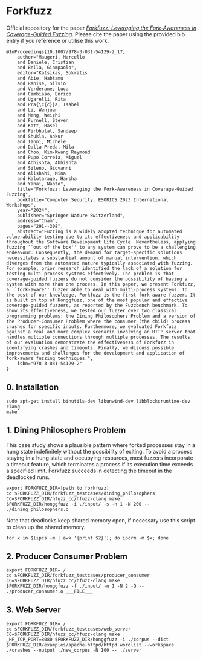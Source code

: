 # Forkfuzz
Official repository for the paper <a href="https://doi.org/10.1007/978-3-031-54129-2_17"><i>Forkfuzz: Leveraging the Fork-Awareness in Coverage-Guided Fuzzing</i></a>.
Please cite the paper using the provided bib entry if you reference or utilise this work.
```
@InProceedings{10.1007/978-3-031-54129-2_17,
    author="Maugeri, Marcello
    and Daniele, Cristian
    and Bella, Giampaolo",
    editor="Katsikas, Sokratis
    and Abie, Habtamu
    and Ranise, Silvio
    and Verderame, Luca
    and Cambiaso, Enrico
    and Ugarelli, Rita
    and Pra{\c{c}}a, Isabel
    and Li, Wenjuan
    and Meng, Weizhi
    and Furnell, Steven
    and Katt, Basel
    and Pirbhulal, Sandeep
    and Shukla, Ankur
    and Ianni, Michele
    and Dalla Preda, Mila
    and Choo, Kim-Kwang Raymond
    and Pupo Correia, Miguel
    and Abhishta, Abhishta
    and Sileno, Giovanni
    and Alishahi, Mina
    and Kalutarage, Harsha
    and Yanai, Naoto",
    title="Forkfuzz: Leveraging the Fork-Awareness in Coverage-Guided Fuzzing",
    booktitle="Computer Security. ESORICS 2023 International Workshops",
    year="2024",
    publisher="Springer Nature Switzerland",
    address="Cham",
    pages="291--308",
    abstract="Fuzzing is a widely adopted technique for automated vulnerability testing due to its effectiveness and applicability throughout the Software Development Life Cycle. Nevertheless, applying fuzzing ``out of the box'' to any system can prove to be a challenging endeavour. Consequently, the demand for target-specific solutions necessitates a substantial amount of manual intervention, which diverges from the automated nature typically associated with fuzzing. For example, prior research identified the lack of a solution for testing multi-process systems effectively. The problem is that coverage-guided fuzzers do not consider the possibility of having a system with more than one process. In this paper, we present Forkfuzz, a ``fork-aware'' fuzzer able to deal with multi-process systems. To the best of our knowledge, Forkfuzz is the first fork-aware fuzzer. It is built on top of Honggfuzz, one of the most popular and effective coverage-guided fuzzers, as reported by the Fuzzbench benchmark. To show its effectiveness, we tested our fuzzer over two classical programming problems: the Dining Philosophers Problem and a version of the Producer-Consumer Problem where the consumer (the child) process crashes for specific inputs. Furthermore, we evaluated Forkfuzz against a real and more complex scenario involving an HTTP server that handles multiple connections through multiple processes. The results of our evaluation demonstrate the effectiveness of Forkfuzz in identifying crashes and timeouts. Finally, we discuss possible improvements and challenges for the development and application of fork-aware fuzzing techniques.",
    isbn="978-3-031-54129-2"
}
```

## 0. Installation
```
sudo apt-get install binutils-dev libunwind-dev libblocksruntime-dev clang
make
```

## 1. Dining Philosophers Problem
This case study shows a plausible pattern where forked processes stay in a hung state indefinitely without the possibility of exiting.
To avoid a process staying in a hung state and occupying resources, most fuzzers incorporate a timeout feature, which terminates a process if its execution time exceeds a specified limit.
Forkfuzz succeeds in detecting the timeout in the deadlocked runs.

```
export FORKFUZZ_DIR=[path to forkfuzz]
cd $FORKFUZZ_DIR/forkfuzz_testcases/dining_philosophers
CC=$FORKFUZZ_DIR/hfuzz_cc/hfuzz-clang make
$FORKFUZZ_DIR/honggfuzz -i ./input/ -s -n 1 -N 200 -- ./dining_philosophers.o
```

Note that deadlocks keep shared memory open, if necessary use this script to clean up the shared memory.
```
for x in $(ipcs -m | awk '{print $2}'); do ipcrm -m $x; done
```

## 2. Producer Consumer Problem
```
export FORKFUZZ_DIR=./
cd $FORKFUZZ_DIR/forkfuzz_testcases/producer_consumer
CC=$FORKFUZZ_DIR/hfuzz_cc/hfuzz-clang make
$FORKFUZZ_DIR/honggfuzz -f ./input/ -n 1 -N 2 -Q -- ./producer_consumer.o ___FILE___
```

## 3. Web Server
```
export FORKFUZZ_DIR=./
cd $FORKFUZZ_DIR/forkfuzz_testcases/web_server
CC=$FORKFUZZ_DIR/hfuzz_cc/hfuzz-clang make
_HF_TCP_PORT=8080 $FORKFUZZ_DIR/honggfuzz -i ./corpus --dict $FORKFUZZ_DIR/examples/apache-httpd/httpd.wordlist --workspace ./crashes --output ./new_corpus -N 100 -- ./server
```
